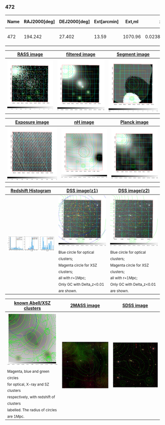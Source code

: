 <div STYLE="page-break-after: always;"></div>

### 472

|Name|RAJ2000[deg]|DEJ2000[deg] |Ext[arcmin]| Ext,ml | z | z_src| C|GC(XSZ,Delta_z<0.01)| GC(OPT,Delta_z<0.01)|GC| R_sig[arcmin] | R500[arcmin] | R500[Mpc]| CRsig[c/s] | CR500[c/s] |L500[1E44 erg/s]|F500[1E-12 erg/s/cm^2]| M500[1E14 Msun]|Tx[keV]|Cnt_sig|Beta|Rc[arcmin]|Comment|Alias|
|---|---|---|---|---|---|------|---|--------|---------|----------|---|---|---|---|---|---|---|---|---|---|---|---|---|---|
|472| 194.242| 27.402| 13.59| 1070.96| 0.0238(0.005)| z1, z_opt| S| -| A, N| A, F20, N| 12.700| 19.439| 0.560| 0.350(0.054)| 0.383(0.059)| 0.082(0.010)| 6.331(0.780)| 0.51(0.03)| 1.43(0.06)| 338.2| 0.942(-0.079+0.042)| 10.560(-0.857+0.725)| -| t517|

|[RASS image](../image/472/472_img.pdf)|[filtered image](../image/472/472_fil.pdf)|[Segment image](../image/472/472_seg.pdf)|
|-------------------|--------------------|-------------------|
| <img src="../image/472/472_img.png" width="300">  | <img src="../image/472/472_fil.png" width="300">   | <img src="../image/472/472_seg.png" width="300">  |

|[Exposure image](../image/472/472_mex.pdf)| [nH image](../image/472/472_nh.pdf)| [Planck image](../image/472/472_p.pdf)|
|-------------------|--------------------|-------------------|
|<img src="../image/472/472_mex.png" width="300">   | <img src="../image/472/472_nh.png" width="300">    | <img src="../image/472/472_p.png" width="300"> |

|[Redshift Histogram](../image/472/472_zg.pdf) | [DSS image(z1)](../image/472/472_dss_z1.pdf)      |  [DSS image(z2)](../image/472/472_dss_z2.pdf)    |
|-------------------|--------------------|-------------------|
|<img src="../image/472/472_zg.png" width="300"> |<img src="../image/472/472_dss_z1.png" width="300"> <sub><br>Blue circle for optical clusters; <br>Magenta circle for XSZ clusters; <br>all with r=1Mpc; <br>Only GC with Delta_z<0.01 are shown. </sub>| <img src="../image/472/472_dss_z2.png" width="300"><sub><br>Blue circle for optical clusters; <br>Magenta circle for XSZ clusters; <br>all with r=1Mpc; <br>Only GC with Delta_z<0.01 are shown. </sub> |

|[known Abell/XSZ clusters](../image/472/472_gc.pdf) | [2MASS image](../image/472/472_2mass.pdf)      |[SDSS image](../image/472/472_sdss.pdf)   |
|-------------------|-------------------|-------------------|
|<img src=../image/472/472_gc.png width="300"> <br><sub>Magenta, blue and green circles <br>for optical, X-ray and SZ clusters <br>respectively, with redshift of clusters <br>labelled. The radius of circles <br>are 1Mpc.</sub>|<img src="../image/472/472_2mass.png" width="300">  | <img src="../image/472/472_sdss.png" width="300">  |





